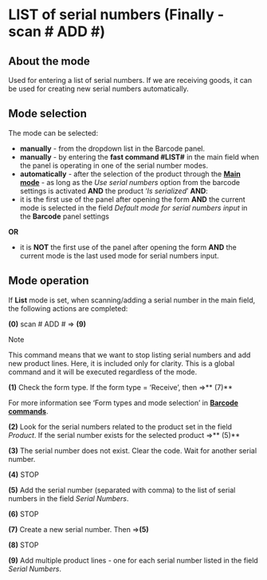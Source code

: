 # LIST of serial numbers (Finally - scan # ADD #)

## About the mode
 
Used for entering a list of serial numbers. If we are receiving goods, it can be used for creating new serial numbers automatically. 
 
## Mode selection
 
The mode can be selected:

- **manually** - from the dropdown list in the Barcode panel.  
- **manually** - by entering the **fast command #LIST#** in the main field when the panel is operating in one of the serial number modes.
- **automatically** - after the selection of the product through the **[Main mode](https://docs.erp.net/winclient/introduction/barcode-commands/barcode-modes/main-mode.html)** -
as long as the _Use serial numbers_ option from the barcode settings is activated **AND** the product ‘_Is serialized_’ **AND**:
- it is the first use of the panel after opening the form **AND** the current mode is selected in the field *Default mode for serial numbers input* in the **Barcode** panel settings 

**OR**

-  it is **NOT** the first use of the panel after opening the form **AND** the current mode is the last used mode for serial numbers input.
 
 
## Mode operation
 
 If **List** mode is set, when scanning/adding a serial number in the main field, the following actions are completed:
 
**(0)** scan # ADD # => **(9)**

> [!NOTE]
> 
> This command means that we want to stop listing serial numbers and add new product lines. Here, it is included only for clarity. This is a global command and it will be executed regardless of the mode.

**(1)** Check the form type. If the form type = ‘Receive’, then =>** (7)** 

For more information see ‘Form types and mode selection’ in **[Barcode commands](https://docs.erp.net/winclient/introduction/barcode-commands/index.html)**.

**(2)** Look for the serial numbers related to the product set in the field _Product_. If the serial number exists for the selected product =>** (5)**

**(3)** The serial number does not exist. Clear the code. Wait for another serial number.

**(4)** STOP

**(5)** Add the serial number (separated with comma) to the list of serial numbers in the field _Serial Numbers_.

**(6)** STOP

**(7)** Create a new serial number. Then =>**(5)**

**(8)** STOP

**(9)** Add multiple product lines - one for each serial number listed in the field _Serial Numbers_.


